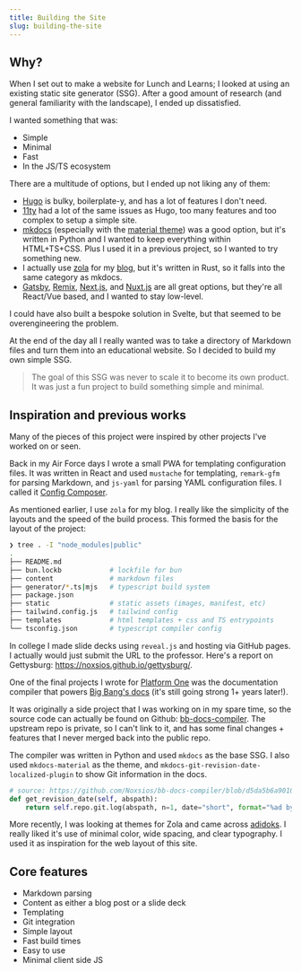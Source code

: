 ```yaml
---
title: Building the Site
slug: building-the-site
---
```


## Why?

When I set out to make a website for Lunch and Learns; I looked at using an existing static site generator (SSG). After a good amount of research (and general familiarity with the landscape), I ended up dissatisfied.

I wanted something that was:

- Simple
- Minimal
- Fast
- In the JS/TS ecosystem

There are a multitude of options, but I ended up not liking any of them:

- [Hugo](https://gohugo.io/) is bulky, boilerplate-y, and has a lot of features I don't need.
- [11ty](https://www.11ty.dev/) had a lot of the same issues as Hugo, too many features and too complex to setup a simple site.
- [mkdocs](https://www.mkdocs.org/) (especially with the [material theme](https://squidfunk.github.io/mkdocs-material/)) was a good option, but it's written in Python and I wanted to keep everything within HTML+TS+CSS. Plus I used it in a previous project, so I wanted to try something new.
- I actually use [zola](https://www.getzola.org/) for my [blog](https://blog.razzle.cloud), but it's written in Rust, so it falls into the same category as mkdocs.
- [Gatsby](https://www.gatsbyjs.com/), [Remix](https://remix.run), [Next.js](https://nextjs.org/), and [Nuxt.js](https://nuxtjs.org/) are all great options, but they're all React/Vue based, and I wanted to stay low-level.

I could have also built a bespoke solution in Svelte, but that seemed to be overengineering the problem.

At the end of the day all I really wanted was to take a directory of Markdown files and turn them into an educational website. So I decided to build my own simple SSG.

> The goal of this SSG was never to scale it to become its own product. It was just a fun project to build something simple and minimal.

## Inspiration and previous works

Many of the pieces of this project were inspired by other projects I've worked on or seen.

Back in my Air Force days I wrote a small PWA for templating configuration files. It was written in React and used `mustache` for templating, `remark-gfm` for parsing Markdown, and `js-yaml` for parsing YAML configuration files. I called it [Config Composer](https://noxsios.github.io/config-composer/).

As mentioned earlier, I use `zola` for my blog. I really like the simplicity of the layouts and the speed of the build process. This formed the basis for the layout of the project:

```bash
❯ tree . -I "node_modules|public"
.
├── README.md
├── bun.lockb            # lockfile for bun
├── content              # markdown files
├── generator/*.ts|mjs   # typescript build system
├── package.json
├── static               # static assets (images, manifest, etc)
├── tailwind.config.js   # tailwind config
├── templates            # html templates + css and TS entrypoints
└── tsconfig.json        # typescript compiler config
```

In college I made slide decks using `reveal.js` and hosting via GitHub pages. I actually would just submit the URL to the professor. Here's a report on Gettysburg: <https://noxsios.github.io/gettysburg/>.

One of the final projects I wrote for [Platform One](https://p1.dso.mil) was the documentation compiler that powers [Big Bang's docs](https://docs-bigbang.dso.mil) (it's still going strong 1+ years later!).

It was originally a side project that I was working on in my spare time, so the source code can actually be found on Github: [bb-docs-compiler](https://github.com/Noxsios/bb-docs-compiler). The upstream repo is private, so I can't link to it, and has some final changes + features that I never merged back into the public repo.

The compiler was written in Python and used `mkdocs` as the base SSG. I also used `mkdocs-material` as the theme, and `mkdocs-git-revision-date-localized-plugin` to show Git information in the docs.

```python
# source: https://github.com/Noxsios/bb-docs-compiler/blob/d5da5b6a90108570c018b98ac30bc9da6807c610/docs-compiler/repo.py#L46-47
def get_revision_date(self, abspath):
    return self.repo.git.log(abspath, n=1, date="short", format="%ad by %cn")
```

More recently, I was looking at themes for Zola and came across [adidoks](https://adidoks.netlify.app/docs/getting-started/introduction/). I really liked it's use of minimal color, wide spacing, and clear typography. I used it as inspiration for the web layout of this site.

## Core features

- Markdown parsing
- Content as either a blog post or a slide deck
- Templating
- Git integration
- Simple layout
- Fast build times
- Easy to use
- Minimal client side JS
